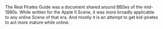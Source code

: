 The Real Pirates Guide was a document shared around BBSes of the mid-1980s. While written for the Apple II Scene, it was more broadly applicable to any online Scene of that era. And mostly it is an attempt to get kid-pirates to act more mature while online.